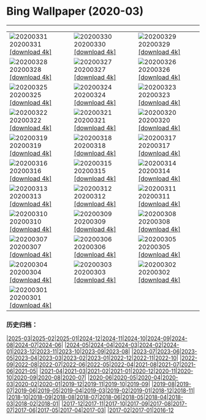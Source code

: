 # Bing Wallpaper (2020-03)
**************

<table><tr><td><img src="https://www.bing.com/th?id=OHR.TheTwist_EN-US1554358364_1920x1080.jpg" alt="20200331"> 20200331 <a href="https://www.bing.com/th?id=OHR.TheTwist_EN-US1554358364_UHD.jpg">[download 4k]</a></td><td><img src="https://www.bing.com/th?id=OHR.GalesnjakIsland_EN-US8495200916_1920x1080.jpg" alt="20200330"> 20200330 <a href="https://www.bing.com/th?id=OHR.GalesnjakIsland_EN-US8495200916_UHD.jpg">[download 4k]</a></td><td><img src="https://www.bing.com/th?id=OHR.BorrowingDays_EN-US1332727011_1920x1080.jpg" alt="20200329"> 20200329 <a href="https://www.bing.com/th?id=OHR.BorrowingDays_EN-US1332727011_UHD.jpg">[download 4k]</a></td></tr><tr><td><img src="https://www.bing.com/th?id=OHR.FormentorHolidays_EN-US1927408350_1920x1080.jpg" alt="20200328"> 20200328 <a href="https://www.bing.com/th?id=OHR.FormentorHolidays_EN-US1927408350_UHD.jpg">[download 4k]</a></td><td><img src="https://www.bing.com/th?id=OHR.CharlestonAzaleas_EN-US1112132446_1920x1080.jpg" alt="20200327"> 20200327 <a href="https://www.bing.com/th?id=OHR.CharlestonAzaleas_EN-US1112132446_UHD.jpg">[download 4k]</a></td><td><img src="https://www.bing.com/th?id=OHR.NoCaliCoast_EN-US0095184591_1920x1080.jpg" alt="20200326"> 20200326 <a href="https://www.bing.com/th?id=OHR.NoCaliCoast_EN-US0095184591_UHD.jpg">[download 4k]</a></td></tr><tr><td><img src="https://www.bing.com/th?id=OHR.RadcliffeCamera_EN-US0047487559_1920x1080.jpg" alt="20200325"> 20200325 <a href="https://www.bing.com/th?id=OHR.RadcliffeCamera_EN-US0047487559_UHD.jpg">[download 4k]</a></td><td><img src="https://www.bing.com/th?id=OHR.SpainBeeEaters_EN-US0011186052_1920x1080.jpg" alt="20200324"> 20200324 <a href="https://www.bing.com/th?id=OHR.SpainBeeEaters_EN-US0011186052_UHD.jpg">[download 4k]</a></td><td><img src="https://www.bing.com/th?id=OHR.LenticularVideo_EN-US3256283499_1920x1080.jpg" alt="20200323"> 20200323 <a href="https://www.bing.com/th?id=OHR.LenticularVideo_EN-US3256283499_UHD.jpg">[download 4k]</a></td></tr><tr><td><img src="https://www.bing.com/th?id=OHR.StepWell_EN-US9916978488_1920x1080.jpg" alt="20200322"> 20200322 <a href="https://www.bing.com/th?id=OHR.StepWell_EN-US9916978488_UHD.jpg">[download 4k]</a></td><td><img src="https://www.bing.com/th?id=OHR.PabloNeruda_EN-US9874244430_1920x1080.jpg" alt="20200321"> 20200321 <a href="https://www.bing.com/th?id=OHR.PabloNeruda_EN-US9874244430_UHD.jpg">[download 4k]</a></td><td><img src="https://www.bing.com/th?id=OHR.SaltonSea_EN-US9699729653_1920x1080.jpg" alt="20200320"> 20200320 <a href="https://www.bing.com/th?id=OHR.SaltonSea_EN-US9699729653_UHD.jpg">[download 4k]</a></td></tr><tr><td><img src="https://www.bing.com/th?id=OHR.EquinoxAngkor_EN-US9664645165_1920x1080.jpg" alt="20200319"> 20200319 <a href="https://www.bing.com/th?id=OHR.EquinoxAngkor_EN-US9664645165_UHD.jpg">[download 4k]</a></td><td><img src="https://www.bing.com/th?id=OHR.RobertCurbeam_EN-US9633185364_1920x1080.jpg" alt="20200318"> 20200318 <a href="https://www.bing.com/th?id=OHR.RobertCurbeam_EN-US9633185364_UHD.jpg">[download 4k]</a></td><td><img src="https://www.bing.com/th?id=OHR.Knowth_EN-US9596233080_1920x1080.jpg" alt="20200317"> 20200317 <a href="https://www.bing.com/th?id=OHR.Knowth_EN-US9596233080_UHD.jpg">[download 4k]</a></td></tr><tr><td><img src="https://www.bing.com/th?id=OHR.SirThomasMore_EN-US9546326212_1920x1080.jpg" alt="20200316"> 20200316 <a href="https://www.bing.com/th?id=OHR.SirThomasMore_EN-US9546326212_UHD.jpg">[download 4k]</a></td><td><img src="https://www.bing.com/th?id=OHR.MetamorphicRocks_EN-US9509651378_1920x1080.jpg" alt="20200315"> 20200315 <a href="https://www.bing.com/th?id=OHR.MetamorphicRocks_EN-US9509651378_UHD.jpg">[download 4k]</a></td><td><img src="https://www.bing.com/th?id=OHR.Cirkelbroen_EN-US9451869319_1920x1080.jpg" alt="20200314"> 20200314 <a href="https://www.bing.com/th?id=OHR.Cirkelbroen_EN-US9451869319_UHD.jpg">[download 4k]</a></td></tr><tr><td><img src="https://www.bing.com/th?id=OHR.JerteCherries_EN-US9711617537_1920x1080.jpg" alt="20200313"> 20200313 <a href="https://www.bing.com/th?id=OHR.JerteCherries_EN-US9711617537_UHD.jpg">[download 4k]</a></td><td><img src="https://www.bing.com/th?id=OHR.SiestaKey_EN-US2874626647_1920x1080.jpg" alt="20200312"> 20200312 <a href="https://www.bing.com/th?id=OHR.SiestaKey_EN-US2874626647_UHD.jpg">[download 4k]</a></td><td><img src="https://www.bing.com/th?id=OHR.CubsEmerge_EN-US2822084703_1920x1080.jpg" alt="20200311"> 20200311 <a href="https://www.bing.com/th?id=OHR.CubsEmerge_EN-US2822084703_UHD.jpg">[download 4k]</a></td></tr><tr><td><img src="https://www.bing.com/th?id=OHR.DoljatraPowder_EN-US8224224106_1920x1080.jpg" alt="20200310"> 20200310 <a href="https://www.bing.com/th?id=OHR.DoljatraPowder_EN-US8224224106_UHD.jpg">[download 4k]</a></td><td><img src="https://www.bing.com/th?id=OHR.SnoozyTheBear_EN-US2658340968_1920x1080.jpg" alt="20200309"> 20200309 <a href="https://www.bing.com/th?id=OHR.SnoozyTheBear_EN-US2658340968_UHD.jpg">[download 4k]</a></td><td><img src="https://www.bing.com/th?id=OHR.JoanNYC_EN-US2569219288_1920x1080.jpg" alt="20200308"> 20200308 <a href="https://www.bing.com/th?id=OHR.JoanNYC_EN-US2569219288_UHD.jpg">[download 4k]</a></td></tr><tr><td><img src="https://www.bing.com/th?id=OHR.BronteBaths_EN-US9467599141_1920x1080.jpg" alt="20200307"> 20200307 <a href="https://www.bing.com/th?id=OHR.BronteBaths_EN-US9467599141_UHD.jpg">[download 4k]</a></td><td><img src="https://www.bing.com/th?id=OHR.BluebirdsYNP_EN-US2456710517_1920x1080.jpg" alt="20200306"> 20200306 <a href="https://www.bing.com/th?id=OHR.BluebirdsYNP_EN-US2456710517_UHD.jpg">[download 4k]</a></td><td><img src="https://www.bing.com/th?id=OHR.CarnegieaGigantea_EN-US2414292735_1920x1080.jpg" alt="20200305"> 20200305 <a href="https://www.bing.com/th?id=OHR.CarnegieaGigantea_EN-US2414292735_UHD.jpg">[download 4k]</a></td></tr><tr><td><img src="https://www.bing.com/th?id=OHR.ElPit_EN-US2350184760_1920x1080.jpg" alt="20200304"> 20200304 <a href="https://www.bing.com/th?id=OHR.ElPit_EN-US2350184760_UHD.jpg">[download 4k]</a></td><td><img src="https://www.bing.com/th?id=OHR.SpectralTarsiers_EN-US2290390785_1920x1080.jpg" alt="20200303"> 20200303 <a href="https://www.bing.com/th?id=OHR.SpectralTarsiers_EN-US2290390785_UHD.jpg">[download 4k]</a></td><td><img src="https://www.bing.com/th?id=OHR.SeussianLandscape_EN-US2146844247_1920x1080.jpg" alt="20200302"> 20200302 <a href="https://www.bing.com/th?id=OHR.SeussianLandscape_EN-US2146844247_UHD.jpg">[download 4k]</a></td></tr><tr><td><img src="https://www.bing.com/th?id=OHR.HikersVoters_EN-US2077085885_1920x1080.jpg" alt="20200301"> 20200301 <a href="https://www.bing.com/th?id=OHR.HikersVoters_EN-US2077085885_UHD.jpg">[download 4k]</a></td><td></td><td></td></tr></table>

### 历史归档：

|[2025-03](/../2025-03/2025-03.md)|[2025-02](/../2025-02/2025-02.md)|[2025-01](/../2025-01/2025-01.md)|[2024-12](/../2024-12/2024-12.md)|[2024-11](/../2024-11/2024-11.md)|[2024-10](/../2024-10/2024-10.md)|[2024-09](/../2024-09/2024-09.md)|[2024-08](/../2024-08/2024-08.md)|[2024-07](/../2024-07/2024-07.md)|[2024-06](/../2024-06/2024-06.md)|
|[2024-05](/../2024-05/2024-05.md)|[2024-04](/../2024-04/2024-04.md)|[2024-03](/../2024-03/2024-03.md)|[2024-02](/../2024-02/2024-02.md)|[2024-01](/../2024-01/2024-01.md)|[2023-12](/../2023-12/2023-12.md)|[2023-11](/../2023-11/2023-11.md)|[2023-10](/../2023-10/2023-10.md)|[2023-09](/../2023-09/2023-09.md)|[2023-08](/../2023-08/2023-08.md)|
|[2023-07](/../2023-07/2023-07.md)|[2023-06](/../2023-06/2023-06.md)|[2023-05](/../2023-05/2023-05.md)|[2023-04](/../2023-04/2023-04.md)|[2023-03](/../2023-03/2023-03.md)|[2023-02](/../2023-02/2023-02.md)|[2023-01](/../2023-01/2023-01.md)|[2022-12](/../2022-12/2022-12.md)|[2022-11](/../2022-11/2022-11.md)|[2022-10](/../2022-10/2022-10.md)|
|[2022-09](/../2022-09/2022-09.md)|[2022-08](/../2022-08/2022-08.md)|[2022-07](/../2022-07/2022-07.md)|[2022-06](/../2022-06/2022-06.md)|[2022-05](/../2022-05/2022-05.md)|[2022-04](/../2022-04/2022-04.md)|[2021-08](/../2021-08/2021-08.md)|[2021-07](/../2021-07/2021-07.md)|[2021-06](/../2021-06/2021-06.md)|[2021-05](/../2021-05/2021-05.md)|
|[2021-04](/../2021-04/2021-04.md)|[2021-03](/../2021-03/2021-03.md)|[2021-02](/../2021-02/2021-02.md)|[2021-01](/../2021-01/2021-01.md)|[2020-12](/../2020-12/2020-12.md)|[2020-11](/../2020-11/2020-11.md)|[2020-10](/../2020-10/2020-10.md)|[2020-09](/../2020-09/2020-09.md)|[2020-08](/../2020-08/2020-08.md)|[2020-07](/../2020-07/2020-07.md)|
|[2020-06](/../2020-06/2020-06.md)|[2020-05](/../2020-05/2020-05.md)|[2020-04](/../2020-04/2020-04.md)|[2020-03](/2020-03.md)|[2020-02](/../2020-02/2020-02.md)|[2020-01](/../2020-01/2020-01.md)|[2019-12](/../2019-12/2019-12.md)|[2019-11](/../2019-11/2019-11.md)|[2019-10](/../2019-10/2019-10.md)|[2019-09](/../2019-09/2019-09.md)|
|[2019-08](/../2019-08/2019-08.md)|[2019-07](/../2019-07/2019-07.md)|[2019-06](/../2019-06/2019-06.md)|[2019-05](/../2019-05/2019-05.md)|[2019-04](/../2019-04/2019-04.md)|[2019-03](/../2019-03/2019-03.md)|[2019-02](/../2019-02/2019-02.md)|[2019-01](/../2019-01/2019-01.md)|[2018-12](/../2018-12/2018-12.md)|[2018-11](/../2018-11/2018-11.md)|
|[2018-10](/../2018-10/2018-10.md)|[2018-09](/../2018-09/2018-09.md)|[2018-08](/../2018-08/2018-08.md)|[2018-07](/../2018-07/2018-07.md)|[2018-06](/../2018-06/2018-06.md)|[2018-05](/../2018-05/2018-05.md)|[2018-04](/../2018-04/2018-04.md)|[2018-03](/../2018-03/2018-03.md)|[2018-02](/../2018-02/2018-02.md)|[2018-01](/../2018-01/2018-01.md)|
|[2017-12](/../2017-12/2017-12.md)|[2017-11](/../2017-11/2017-11.md)|[2017-10](/../2017-10/2017-10.md)|[2017-09](/../2017-09/2017-09.md)|[2017-08](/../2017-08/2017-08.md)|[2017-07](/../2017-07/2017-07.md)|[2017-06](/../2017-06/2017-06.md)|[2017-05](/../2017-05/2017-05.md)|[2017-04](/../2017-04/2017-04.md)|[2017-03](/../2017-03/2017-03.md)|
|[2017-02](/../2017-02/2017-02.md)|[2017-01](/../2017-01/2017-01.md)|[2016-12](/../2016-12/2016-12.md)